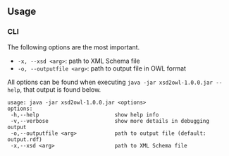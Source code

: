 ## Usage

### CLI

The following options are the most important.

- `-x, --xsd <arg>`: path to XML Schema file
- `-o, --outputfile <arg>`:  path to output file in OWL format

All options can be found when executing `java -jar xsd2owl-1.0.0.jar --help`, that output is found below.

```
usage: java -jar xsd2owl-1.0.0.jar <options>
options:
 -h,--help                        show help info
 -v,--verbose                     show more details in debugging output
 -o,--outputfile <arg>            path to output file (default: output.rdf)
 -x,--xsd <arg>            		  path to XML Schema file

```













